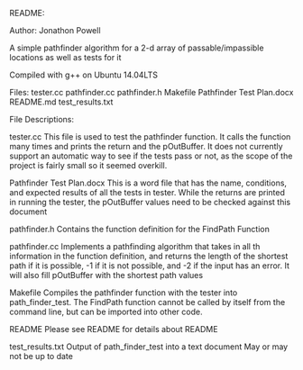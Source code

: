 README:

Author: Jonathon Powell

A simple pathfinder algorithm for a 2-d array of passable/impassible locations
as well as tests for it

Compiled with g++ on Ubuntu 14.04LTS

Files:
tester.cc
pathfinder.cc
pathfinder.h
Makefile
Pathfinder Test Plan.docx
README.md
test_results.txt

File Descriptions:

tester.cc
	This file is used to test the pathfinder function.  It calls the
	function many times and prints the return and the pOutBuffer.  It
	does not currently support an automatic way to see if the tests
	pass or not, as the scope of the project is fairly small so it seemed
	overkill.

Pathfinder Test Plan.docx
	This is a word file that has the name, conditions, and expected
	results of all the tests in tester.  While the returns are printed
	in running the tester, the pOutBuffer values need to be checked against
	this document

pathfinder.h
	Contains the function definition for the FindPath Function

pathfinder.cc
	Implements a pathfinding algorithm that takes in all th information
	in the function definition, and returns the length of the shortest path
	if it is possible, -1 if it is not possible, and -2 if the input has an
	error.  It will also fill pOutBuffer with the shortest path values

Makefile
	Compiles the pathfinder function with the tester into path_finder_test.
	The FindPath function cannot be called by itself from the command line,
	but can be imported into other code.

README
	Please see README for details about README

test_results.txt
	Output of path_finder_test into a text document
	May or may not be up to date
